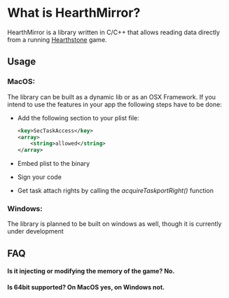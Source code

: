 # What is HearthMirror?

HearthMirror is a library written in C/C++ that allows reading data directly from a running [Hearthstone](http://battle.net/hearthstone "Hearthstone") game.

## Usage

### MacOS:
The library can be built as a dynamic lib or as an OSX Framework. If you intend to use the features in your app the following steps have to be done:
- Add the following section to your plist file:
    ```xml
    <key>SecTaskAccess</key>
    <array>
		<string>allowed</string>
	</array>
    ```
    
- Embed plist to the binary
- Sign your code
- Get task attach rights by calling the *acquireTaskportRight()* function

### Windows:
The library is planned to be built on windows as well, though it is currently under development

## FAQ

#### Is it injecting or modifying the memory of the game? No.
#### Is 64bit supported? On MacOS yes, on Windows not.
